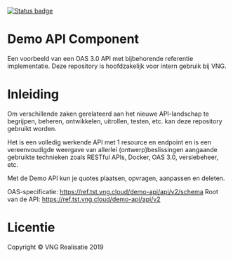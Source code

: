 [![Status badge](https://img.shields.io/endpoint.svg?style=for-the-badge&amp;url=https://vng-staging.maykin.nl/api/v1/provider-run-shield/154/)](https://vng-staging.maykin.nl/server/a522ff07-fd14-4769-b482-5ed1ec330bcd)

# Demo API Component

Een voorbeeld van een OAS 3.0 API met bijbehorende referentie implementatie.
Deze repository is hoofdzakelijk voor intern gebruik bij VNG.


# Inleiding

Om verschillende zaken gerelateerd aan het nieuwe API-landschap te begrijpen,
beheren, ontwikkelen, uitrollen, testen, etc. kan deze repository gebruikt 
worden.

Het is een volledig werkende API met 1 resource en endpoint en is een
vereenvoudigde weergave van allerlei (ontwerp)beslissingen aangaande gebruikte
technieken zoals RESTful APIs, Docker, OAS 3.0, versiebeheer, etc.

Met de Demo API kun je quotes plaatsen, opvragen, aanpassen en deleten. 

OAS-specificatie: https://ref.tst.vng.cloud/demo-api/api/v2/schema
Root van de API: https://ref.tst.vng.cloud/demo-api/api/v2

# Licentie

Copyright © VNG Realisatie 2019
